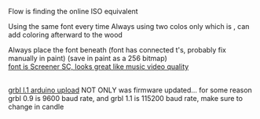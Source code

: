 Flow is finding the online ISO equivalent


Using the same font every time
Always using two colos only which is , can add coloring afterward to the wood


Always place the font beneath (font has connected t's, probably fix manually in paint)
(save in paint as a 256 bitmap)
<br>[font is Screener SC, looks great like music video quality](https://www.myfonts.com/products/sc-regular-screener-459137)


<br>[grbl l.1 arduino upload](https://www.youtube.com/watch?v=m998bYioHqs)
NOT ONLY was firmware updated... for some reason grbl 0.9 is 9600 baud rate, and grbl 1.1 is 115200 baud rate, make sure to change in candle
